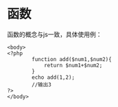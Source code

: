 # 函数
函数的概念与js一致，具体使用例：

    <body>
    <?php
            function add($num1,$num2){
                return $num1+$num2;
            }
            echo add(1,2);
            //输出3
    ?>
    </body>